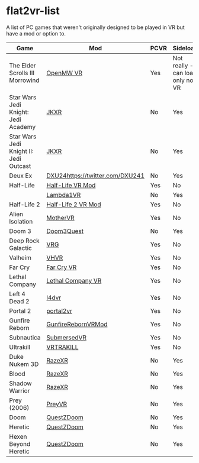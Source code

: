 # flat2vr-list
A list of PC games that weren't originally designed to be played in VR but have a mod or option to.

| Game | Mod | PCVR | Sideload |
|-|-|-|-|
| The Elder Scrolls III Morrowind | [OpenMW VR](https://gitlab.com/madsbuvi/openmw) | Yes | Not really - can load only non VR |
| Star Wars Jedi Knight: Jedi Academy | [JKXR](https://github.com/DrBeef/JKXR) | No | Yes |
| Star Wars Jedi Knight II: Jedi Outcast | [JKXR](https://github.com/DrBeef/JKXR) | No | Yes |
| Deux Ex | [DXU24](https://twitter.com/DXU241)https://twitter.com/DXU241 | No | Yes |
| Half-Life | [Half-Life VR Mod](https://store.steampowered.com/app/1908720/HalfLife_VR_Mod/) | Yes | No |
| | [Lambda1VR](https://github.com/DrBeef/Lambda1VR) | No | Yes |
| Half-Life 2 | [Half-Life 2 VR Mod](https://store.steampowered.com/app/658920/HalfLife_2_VR_Mod/) | Yes | No |
| Alien Isolation | [MotherVR](https://github.com/Nibre/MotherVR/releases) | Yes | No |
| Doom 3 | [Doom3Quest](https://www.doom3quest.com/) | No | Yes |
| Deep Rock Galactic | [VRG](https://mod.io/g/drg/m/vrg) | Yes | No |
| Valheim | [VHVR](https://www.nexusmods.com/valheim/mods/847) | Yes | No |
| Far Cry | [Far Cry VR](https://farcryvr.de/) | Yes | No |
| Lethal Company | [Lethal Company VR](https://thunderstore.io/c/lethal-company/p/DaXcess/LethalCompanyVR/) | Yes | No |
| Left 4 Dead 2 | [l4dvr](https://github.com/sd805/l4d2vr) | Yes | No |
| Portal 2 | [portal2vr](https://github.com/Gistix/portal2vr) | Yes | No |
| Gunfire Reborn | [GunfireRebornVRMod](https://github.com/xPrinny/GunfireRebornVRMod) | Yes | No |
| Subnautica | [SubmersedVR](https://github.com/xPrinny/GunfireRebornVRMod) | Yes | No |
| Ultrakill | [VRTRAKILL](https://github.com/whateverusername0/VRTRAKILL) | Yes | No |
| Duke Nukem 3D | [RazeXR](https://github.com/DrBeef/RazeXR) | No | Yes |
| Blood | [RazeXR](https://github.com/DrBeef/RazeXR) | No | Yes |
| Shadow Warrior | [RazeXR](https://github.com/DrBeef/RazeXR) | No | Yes |
| Prey (2006) | [PreyVR](https://github.com/lvonasek/PreyVR) | No | Yes |
| Doom | [QuestZDoom](https://github.com/DrBeef/QuestZDoom) | No | Yes |
| Heretic | [QuestZDoom](https://github.com/DrBeef/QuestZDoom) | No | Yes |
| Hexen Beyond Heretic | [QuestZDoom](https://github.com/DrBeef/QuestZDoom) | No | Yes |
